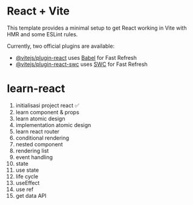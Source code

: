 # React + Vite

This template provides a minimal setup to get React working in Vite with HMR and some ESLint rules.

Currently, two official plugins are available:

- [@vitejs/plugin-react](https://github.com/vitejs/vite-plugin-react/blob/main/packages/plugin-react/README.md) uses [Babel](https://babeljs.io/) for Fast Refresh
- [@vitejs/plugin-react-swc](https://github.com/vitejs/vite-plugin-react-swc) uses [SWC](https://swc.rs/) for Fast Refresh

# learn-react

1. initialisasi project react ✅
2. learn component & props
3. learn atomic design
4. implementation atomic design
5. learn react router
6. conditional rendering
7. nested component
8. rendering list
9. event handling
10. state
11. use state
12. life cycle
13. useEffect
14. use ref
15. get data API
